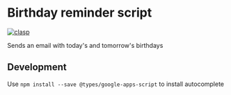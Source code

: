 # Birthday reminder script

[![clasp](https://img.shields.io/badge/built%20with-clasp-4285f4.svg)](https://github.com/google/clasp)

Sends an email with today's and tomorrow's birthdays

## Development

Use `npm install --save @types/google-apps-script` to install autocomplete
